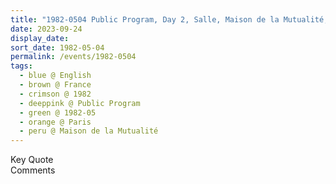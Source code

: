 ```yaml
---
title: "1982-0504 Public Program, Day 2, Salle, Maison de la Mutualité, 24 Rue Saint-Victor, 5th Arrondissement, Paris, France"
date: 2023-09-24
display_date: 
sort_date: 1982-05-04
permalink: /events/1982-0504
tags:
  - blue @ English
  - brown @ France
  - crimson @ 1982
  - deeppink @ Public Program
  - green @ 1982-05
  - orange @ Paris
  - peru @ Maison de la Mutualité
---
```


<wave-list>
  <list-title color="green" width="75">Key Quote</list-title>
  <list-item color="BlanchedAlmond"  width="200"></list-item>
  <list-item color="Lavender"></list-item>
  <list-item color="BlanchedAlmond"></list-item>
</wave-list>

<br>

<wave-list>
  <list-title color="green" width="75">Comments</list-title>
  <list-item color="BlanchedAlmond"  width="200"></list-item>
  <list-item color="Lavender"></list-item>
  <list-item color="BlanchedAlmond"></list-item>
</wave-list>